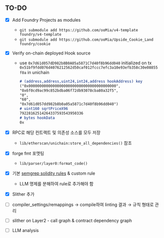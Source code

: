 ## TO-DO

- [x] Add Foundry Projects as modules
    - `git submodule add https://github.com/ooMia/v4-template foundry/v4-template`
    - `git submodule add https://github.com/ooMia/Upside_Cookie_Land foundry/cookie`

- [x] Verify on-chain deployed Hook source
    - use `0x7d61d057dD982b8B0A05a5871C7d40f8b96dd040` initialized on
      tx `0x51bf9fdd076d4076212562d50caf012fccc7efc3a10e93efb358c30e08855f0a` in unichain
       ```markdown
       # (address,address,uint24,int24,address hookAddress) key
       ("0x0000000000000000000000000000000000000000",
       "0x6f0cd9ac99c852bdba06f72db93078cba80a32f5",
       "0",
       "60",
       "0x7d61d057dd982b8b0a05a5871c7d40f8b96dd040")
       # uint160 sqrtPriceX96
       79228162514264337593543950336
       # bytes hookData
       0x
       ```

- [x] RPC로 해당 컨트랙트 및 의존성 소스를 모두 저장
    - `lib/etherscan/unichain:store_all_dependencies()` 참조

- [x] forge fmt 포맷팅
    - `lib/parser/layer0:format_code()`

- [x] 기본 [semgrep solidity rules](https://github.com/semgrep/semgrep-rules/tree/develop/solidity) & custom rule
    - LLM 명제를 분해하여 rule로 추가해야 함

- [x] Slither 추가
- [ ] compiler_settings/remappings -> compile하여 linting 결과 → 규칙 형태로 관리

- [ ] slither on Layer2 - call graph & contract dependency graph

- [ ] LLM analysis
